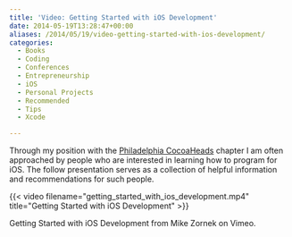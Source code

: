 ```yaml
---
title: 'Video: Getting Started with iOS Development'
date: 2014-05-19T13:28:47+00:00
aliases: /2014/05/19/video-getting-started-with-ios-development/
categories:
  - Books
  - Coding
  - Conferences
  - Entrepreneurship
  - iOS
  - Personal Projects
  - Recommended
  - Tips
  - Xcode

---
```

Through my position with the [Philadelphia CocoaHeads][1] chapter I am often approached by people who are interested in learning how to program for iOS. The follow presentation serves as a collection of helpful information and recommendations for such people.

{{< video filename="getting_started_with_ios_development.mp4" title="Getting Started with iOS Development" >}}

Getting Started with iOS Development from Mike Zornek on Vimeo.

 [1]: http://phillycocoa.org/
